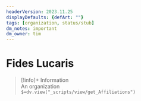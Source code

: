 ```yaml
---
headerVersion: 2023.11.25
displayDefaults: {defArt: ""}
tags: [organization, status/stub]
dm_notes: important
dm_owner: tim
---
```

# Fides Lucaris
>[!info]+ Information  
> An organization  
> `$=dv.view("_scripts/view/get_Affiliations")`


